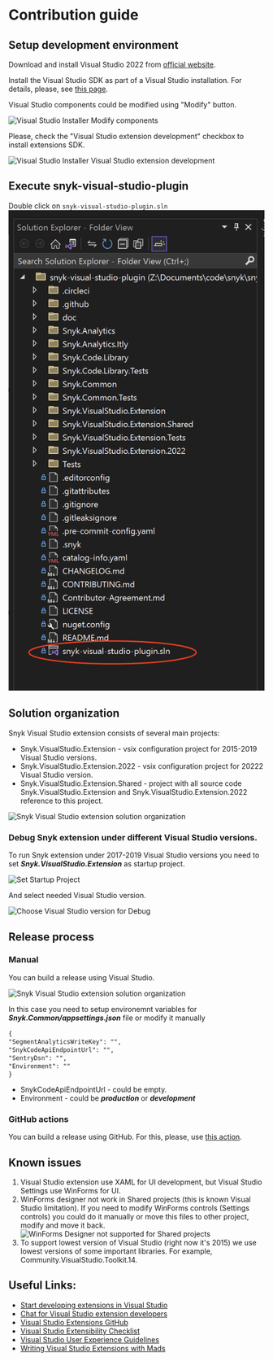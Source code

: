 # Contribution guide

## Setup development environment

Download and install Visual Studio 2022 from [official website](https://visualstudio.microsoft.com/vs/).

Install the Visual Studio SDK as part of a Visual Studio installation. For details, please, see [this page](https://docs.microsoft.com/en-us/visualstudio/extensibility/installing-the-visual-studio-sdk?view=vs-2022).

Visual Studio components could be modified using "Modify" button.

![Visual Studio Installer Modify components](./doc/images/Contribution_screenshot_1.png)

Please, check the "Visual Studio extension development" checkbox to install extensions SDK.

![Visual Studio Installer Visual Studio extension development](./doc/images/Contribution_screenshot_2.png)

## Execute snyk-visual-studio-plugin

Double click on `snyk-visual-studio-plugin.sln` ![snyk-visual-studio-plugin.sln](doc/images/Contribution_screenshot_8.png)

## Solution organization

Snyk Visual Studio extension consists of several main projects:
- Snyk.VisualStudio.Extension - vsix configuration project for 2015-2019 Visual Studio versions.
- Snyk.VisualStudio.Extension.2022 - vsix configuration project for 20222 Visual Studio version.
- Snyk.VisualStudio.Extension.Shared - project with all source code Snyk.VisualStudio.Extension and Snyk.VisualStudio.Extension.2022 reference to this project.

![Snyk Visual Studio extension solution organization](./doc/images/Contribution_screenshot_3.png)

### Debug Snyk extension under different Visual Studio versions.

To run Snyk extension under 2017-2019 Visual Studio versions you need to set ___Snyk.VisualStudio.Extension___ as startup project.

![Set Startup Project](./doc/images/Contribution_screenshot_6.png)

And select needed Visual Studio version.

![Choose Visual Studio version for Debug](./doc/images/Contribution_screenshot_7.png)

## Release process

### Manual

You can build a release using Visual Studio.

![Snyk Visual Studio extension solution organization](./doc/images/Contribution_screenshot_5.png)

In this case you need to setup environemnt variables for ___Snyk.Common/appsettings.json___ file or modify it manually

```
{
"SegmentAnalyticsWriteKey": "",
"SnykCodeApiEndpointUrl": "",
"SentryDsn": "",
"Environment": ""
}
```

- SnykCodeApiEndpointUrl - could be empty.
- Environment - could be ___production___ or ___development___

### GitHub actions

You can build a release using GitHub. For this, please, use [this action](https://github.com/snyk/snyk-visual-studio-plugin/actions/workflows/release.yml).

## Known issues

1. Visual Studio extension use XAML for UI development, but Visual Studio Settings use WinForms for UI.
2. WinForms designer not work in Shared projects (this is known Visual Studio limitation). If you need to modify WinForms controls (Settings controls) you could do it manually or move this files to other project, modify and move it back.
![WinForms Designer not supported for Shared projects](./doc/images/Contribution_screenshot_4.png)
3. To support lowest version of Visual Studio (right now it's 2015) we use lowest versions of some important libraries. For example, Community.VisualStudio.Toolkit.14.

## Useful Links:
- [Start developing extensions in Visual Studio](https://docs.microsoft.com/en-us/visualstudio/extensibility/starting-to-develop-visual-studio-extensions?view=vs-2022)
- [Chat for Visual Studio extension developers](https://gitter.im/Microsoft/extendvs)
- [Visual Studio Extensions GitHub](https://github.com/Microsoft/extendvs)
- [Visual Studio Extensibility Checklist](https://gist.github.com/madskristensen/7310c0d61694e323f4deeb5a70f35fec)
- [Visual Studio User Experience Guidelines](https://docs.microsoft.com/en-us/visualstudio/extensibility/ux-guidelines/visual-studio-user-experience-guidelines?view=vs-2022)
- [Writing Visual Studio Extensions with Mads](https://www.youtube.com/watch?v=tU5ayB6jdK8&t=2s)
